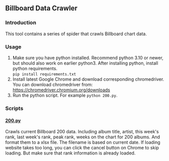 ## Billboard Data Crawler
### Introduction
This tool contains a series of spider that crawls Billboard chart data.
### Usage
1. Make sure you have python installed. Recommend python 3.10 or newer, but should also work on earlier python3. After installing python, install python requirements.  
`pip install requirements.txt`
2. Install latest Google Chrome and download corresponding chromedriver.  
You can download chromedriver from: https://chromedriver.chromium.org/downloads
3. Run the python script. For example `python 200.py`.
### Scripts
#### [200.py](200.py)
Crawls current Billboard 200 data. Including album title, artist, this week's rank, last week's rank, peak rank, weeks on the chart for 200 albums. And format them to a xlsx file. The filename is based on current date.
If loading website takes too long, you can click the cancel button on Chrome to skip loading. But make sure that rank information is already loaded.